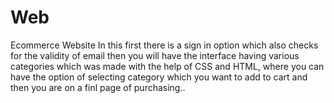 # Web
Ecommerce Website
In this first there is a sign in option which also checks for the validity of email then you will have the interface having various categories which was made with the help of CSS and HTML, where you can have the option of selecting category which you want to add to cart and then you are on a finl page of purchasing.. 
